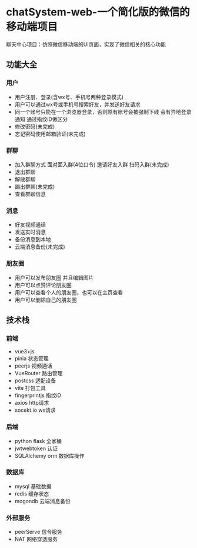 # chatSystem-web-一个简化版的微信的移动端项目
聊天中心项目：仿照微信移动端的UI页面，实现了微信相关的核心功能

## 功能大全
### 用户
+ 用户注册、登录(含wx号、手机号两种登录模式)
+ 用户可以通过wx号或手机号搜索好友，并发送好友请求
+ 同一个账号只能在一个浏览器登录，否则原有账号会被强制下线 会有异地登录通知 通过指纹iD做区分
+ 修改密码(未完成)
+ 忘记密码使用邮箱验证(未完成)
### 群聊
+ 加入群聊方式 面对面入群(4位口令) 邀请好友入群 扫码入群(未完成)
+ 退出群聊
+ 解散群聊
+ 踢出群聊(未完成)
+ 查看群聊信息
### 消息
+ 好友视频通话
+ 发送实时消息
+ 备份消息到本地
+ 云端消息备份(未完成)
### 朋友圈
+ 用户可以发布朋友圈 并且编辑图片
+ 用户可以点赞评论朋友圈
+ 用户可以查看个人的朋友圈，也可以在主页查看
+ 用户可以删除自己的朋友圈
## 技术栈
### 前端
+ vue3+js
+ pinia 状态管理
+ peerjs 视频通话
+ VueRouter 路由管理
+ postcss 适配设备
+ vite 打包工具
+ fingerprintjs 指纹iD
+ axios http请求
+ socekt.io ws请求
### 后端
+ python flask 全家桶
+ jwtwebtoken 认证
+ SQLAlchemy orm 数据库操作
### 数据库
+ mysql 基础数据
+ redis 缓存状态
+ mogondb 云端消息备份
### 外部服务
+ peerServe 信令服务
+ NAT 网络穿透服务
